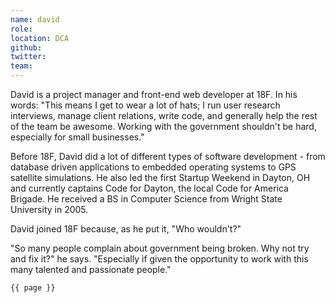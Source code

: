 ```yaml
---
name: david
role: 
location: DCA
github:
twitter:
team:
---
```


David is a project manager and front-end web developer at 18F. In his words: "This means I get to wear a lot of hats; I run user research interviews, manage client relations, write code, and generally help the rest of the team be awesome.	Working with the government shouldn't be hard, especially for small businesses."

Before 18F, David did a lot of different types of software development - from database driven applications to embedded operating systems to GPS satellite simulations. He also led the first Startup Weekend in Dayton, OH and currently captains Code for Dayton, the local Code for America Brigade. He received a BS in Computer Science from Wright State University in 2005.

David joined 18F because, as he put it, "Who wouldn't?"

"So many people complain about government being broken. Why not try and fix it?" he says. "Especially if given the opportunity to work with this many talented and passionate people."

<code>{{ page }}</code>
